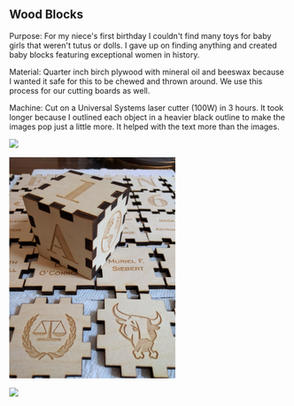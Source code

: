 ## Wood Blocks

Purpose: For my niece's first birthday I couldn't find many toys for baby girls that weren't tutus or dolls. I gave up on finding anything and created baby blocks featuring exceptional women in history. 

Material: Quarter inch birch plywood with mineral oil and beeswax because I wanted it safe for this to be chewed and thrown around. We use this process for our cutting boards as well. 

Machine: Cut on a Universal Systems laser cutter (100W) in 3 hours. It took longer because I outlined each object in a heavier black outline to make the images pop just a little more. It helped with the text more than the images.


 <p align="left">
 <img width="300px" src="IMG_20170824_151114.jpg">
 </p>
 
 
 
 <p align="left">
 <img width="300px" src="IMG_20170824_151235.jpg">
 </p>
 
 
 <p align="left">
 <img width="300px" src="IMG_20170824_203701.jpg">
 </p>
